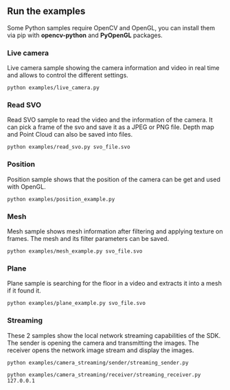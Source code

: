 ## Run the examples

Some Python samples require OpenCV and OpenGL, you can install them via pip with **opencv-python** and **PyOpenGL** packages.

### Live camera

Live camera sample showing the camera information and video in real time and allows to control the different settings.
    
```
python examples/live_camera.py
```

### Read SVO

Read SVO sample to read the video and the information of the camera. It can pick a frame of the svo and save it as a JPEG or PNG file. Depth map and Point Cloud can also be saved into files.

```
python examples/read_svo.py svo_file.svo
```

### Position   
 
Position sample shows that the position of the camera can be get and used with OpenGL.

```
python examples/position_example.py
```

### Mesh

Mesh sample shows mesh information after filtering and applying texture on frames. The mesh and its filter parameters can be saved.

```
python examples/mesh_example.py svo_file.svo
```

### Plane

Plane sample is searching for the floor in a video and extracts it into a mesh if it found it.

```
python examples/plane_example.py svo_file.svo
```

### Streaming

These 2 samples show the local network streaming capabilities of the SDK. The sender is opening the camera and transmitting the images. 
The receiver opens the network image stream and display the images.

```
python examples/camera_streaming/sender/streaming_sender.py
```

```
python examples/camera_streaming/receiver/streaming_receiver.py 127.0.0.1
```